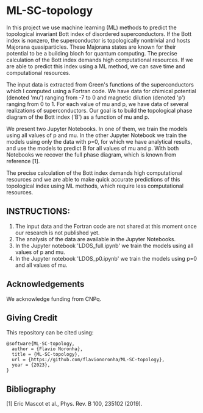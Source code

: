 # ML-SC-topology
In this project we use machine learning (ML) methods to predict the topological invariant Bott index of disordered superconductors. If the Bott index is nonzero, the superconductor is topologically nontrivial and hosts Majorana quasiparticles. These Majorana states are known for their potential to be a building bloch for quantum computing. The precise calculation of the Bott index demands high computational resources. If we are able to predict this index using a ML method, we can save time and computational resources.

The input data is extracted from Green's functions of the superconductors which I computed using a Fortran code. We have data for chimical potential (denoted 'mu') ranging from -7 to 0 and magnetic dilution (denoted 'p') ranging from 0 to 1. For each value of mu and p, we have data of several realizations of superconductors. Our goal is to build the topological phase diagram of the Bott index ('B') as a function of mu and p. 

We present two Jupyter Notebooks. In one of them, we train the models using all values of p and mu. In the other Jupyter Notebook we train the models using only the data with p=0, for which we have analytical results, and use the models to predict B for all values of mu and p. With both Notebooks we recover the full phase diagram, which is known from reference [1].

The precise calculation of the Bott index demands high computational resources and we are able to make quick accurate predictions of this topological index using ML methods, which require less computational resources.

## INSTRUCTIONS:
1. The input data and the Fortran code are not shared at this moment once our research is not published yet.
2. The analysis of the data are available in the Jupyter Notebooks.
3. In the Jupyter notebook 'LDOS_full.ipynb' we train the models using all values of p and mu.
4. In the Jupyter notebook 'LDOS_p0.ipynb' we train the models using p=0 and all values of mu.

## Acknowledgements
We acknowledge funding from CNPq.

## Giving Credit

This repository can be cited using:
```
@software{ML-SC-topology,
  author = {Flavio Noronha},
  title = {ML-SC-topology},
  url = {https://github.com/flavionoronha/ML-SC-topology},
  year = {2023},
}
```

## Bibliography
[1] Eric Mascot et al., Phys. Rev. B 100, 235102 (2019).
